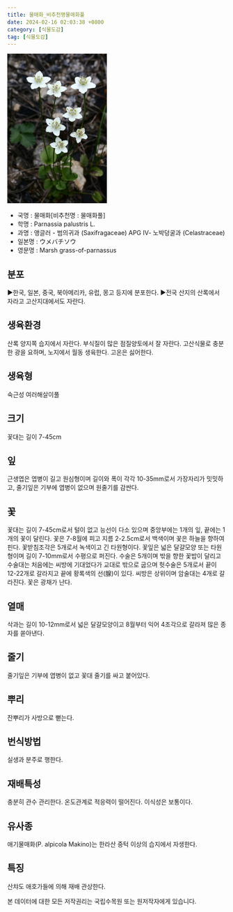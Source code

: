 ```yaml
---
title: 물매화_비추천명물매화풀
date: 2024-02-16 02:03:38 +0800
category: [식물도감]
tag: [식물도감]
---
```




![물매화[비추천명 : 물매화풀]](/assets/img/fileUpload/plants/basic/Saxifragaceae/Parnassia/6908/6908_1_th2.jpg)
- 국명 : 물매화[비추천명 : 물매화풀]
- 학명 : Parnassia palustris L.
- 과명 : 앵글러 - 범의귀과 (Saxifragaceae) APG Ⅳ- 노박덩굴과 (Celastraceae)
- 일본명 : ウメバチソウ
- 영문명 : Marsh grass-of-parnassus


## 분포
▶한국, 일본, 중국, 북아메리카, 유럽, 몽고 등지에 분포한다.
▶전국 산지의 산록에서 자라고 고산지대에서도 자란다.
## 생육환경
산록 양지쪽 습지에서 자란다. 부식질이 많은 점질양토에서 잘 자란다. 고산식물로 충분한 광을 요하며, 노지에서 월동 생육한다. 고온은 싫어한다.
## 생육형
숙근성 여러해살이풀
## 크기
꽃대는 길이 7-45cm
## 잎
근생엽은 엽병이 길고 원심형이며 길이와 폭이 각각 10-35mm로서 가장자리가 밋밋하고, 줄기잎은 기부에 엽병이 없으며 원줄기를 감싼다.
## 꽃
꽃대는 길이 7-45cm로서 털이 없고 능선이 다소 있으며 중앙부에는 1개의 잎, 끝에는 1개의 꽃이 달린다. 꽃은 7-8월에 피고 지름 2-2.5cm로서 백색이며 꽃은 하늘을 향하여 핀다. 꽃받침조각은 5개로서 녹색이고 긴 타원형이다. 꽃잎은 넓은 달걀모양 또는 타원형이며 길이 7-10mm로서 수평으로 퍼진다. 수술은 5개이며 밖을 향한 꽃밥이 달리고 수술대는 처음에는 씨방에 기대었다가 교대로 밖으로 굽으며 헛수술은 5개로서 끝이 12-22개로 갈라지고 끝에 황록색의 선(腺)이 있다. 씨방은 상위이며 암술대는 4개로 갈라진다. 꽃은 광채가 난다.
## 열매
삭과는 길이 10-12mm로서 넓은 달걀모양이고 8월부터 익어 4조각으로 갈라져 많은 종자를 쏟아낸다.
## 줄기
줄기잎은 기부에 엽병이 없고 꽃대 줄기를 싸고 붙어있다.
## 뿌리
잔뿌리가 사방으로 뻗는다.
## 번식방법
실생과 분주로 행한다.
## 재배특성
충분히 관수 관리한다. 온도관계로 적응력이 떨어진다. 이식성은 보통이다.
## 유사종
애기물매화(P. alpicola Makino)는 한라산 중턱 이상의 습지에서 자생한다.
## 특징
산챠도 애호가들에 의해 재배 관상한다.






본 데이터에 대한 모든 저작권리는 국립수목원 또는 원저작자에게 있습니다.
